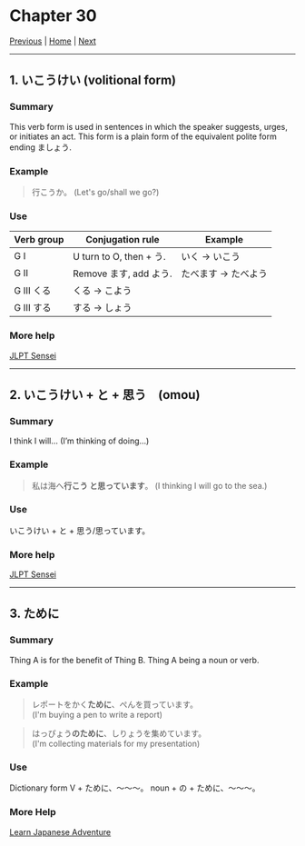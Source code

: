 # Chapter 30

[Previous](https://codywahl.github.io/JapaneseLanguageSchoolNotes/pages/J2/29) | [Home](https://codywahl.github.io/JapaneseLanguageSchoolNotes) | [Next](https://codywahl.github.io/JapaneseLanguageSchoolNotes/pages/J2/31)

* * *

## 1. いこうけい (volitional form)

### Summary

This verb form is used in sentences in which the speaker suggests, urges, or initiates an act. This form is a plain form of the equivalent polite form ending ましょう.

### Example  

> 行こうか。
> (Let's go/shall we go?)  

### Use

Verb group | Conjugation rule | Example
------------ | ------------ | ------------
G I | U turn to O, then + う. | いく -> いこう
G II | Remove ます, add よう. | たべます -> たべよう
G III くる | くる -> こよう
G III する | する -> しょう


### More help

[JLPT Sensei](https://jlptsensei.com/learn-japanese-grammar/%e6%84%8f%e5%90%91%e5%bd%a2-ikou-kei-volitional-form-meaning/)

* * *

## 2. いこうけい + と + 思う　(omou)

### Summary

I think I will… (I’m thinking of doing…)

### Example

> 私は海へ**行こう と思っています**。
> (I thinking I will go to the sea.)

### Use

いこうけい + と + 思う/思っています。

### More help

[JLPT Sensei](https://jlptsensei.com/learn-japanese-grammar/%e3%82%88%e3%81%86%e3%81%a8%e6%80%9d%e3%81%86-you-to-omou-meaning/)

* * *

## 3. ために

### Summary

Thing A is for the benefit of Thing B.
Thing A being a noun or verb. 

### Example

> レポートをかく**ために**、ぺんを買っています。  
> (I'm buying a pen to write a report)

>はっぴょう**のために**、しりょうを集めています。  
>(I'm collecting materials for my presentation)

### Use

Dictionary form V + ために、～～～。
noun + の + ために、～～～。

### More Help

[Learn Japanese Adventure](https://www.learn-japanese-adventure.com/japanese-grammar-tame.html)